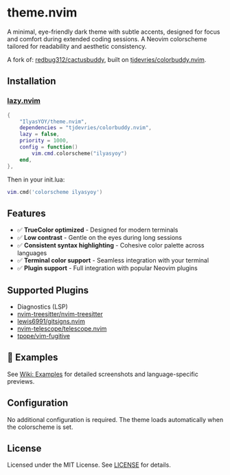 # theme.nvim

A minimal, eye-friendly dark theme with subtle accents, designed for focus and
comfort during extended coding sessions. A Neovim colorscheme tailored for
readability and aesthetic consistency.

A fork of: [redbug312/cactusbuddy](https://github.com/redbug312/cactusbuddy),
built on
[tjdevries/colorbuddy.nvim](https://github.com/tjdevries/colorbuddy.nvim).

## Installation

### [lazy.nvim](https://github.com/folke/lazy.nvim)

```lua
{
    "IlyasYOY/theme.nvim",
    dependencies = "tjdevries/colorbuddy.nvim",
    lazy = false,
    priority = 1000,
    config = function()
        vim.cmd.colorscheme("ilyasyoy")
    end,
},
```

Then in your init.lua:

```lua
vim.cmd('colorscheme ilyasyoy')
```

## Features

- ✅ **TrueColor optimized** - Designed for modern terminals
- ✅ **Low contrast** - Gentle on the eyes during long sessions
- ✅ **Consistent syntax highlighting** - Cohesive color palette across
  languages
- ✅ **Terminal color support** - Seamless integration with your terminal
- ✅ **Plugin support** - Full integration with popular Neovim plugins

## Supported Plugins

- Diagnostics (LSP)
- [nvim-treesitter/nvim-treesitter](https://github.com/nvim-treesitter/nvim-treesitter)
- [lewis6991/gitsigns.nvim](https://github.com/lewis6991/gitsigns.nvim)
- [nvim-telescope/telescope.nvim](https://github.com/nvim-telescope/telescope.nvim)
- [tpope/vim-fugitive](https://github.com/tpope/vim-fugitive)

## 🎨 Examples

See [Wiki: Examples](https://github.com/IlyasYOY/theme.nvim/wiki/Example) for
detailed screenshots and language-specific previews.

## Configuration

No additional configuration is required. The theme loads automatically when the
colorscheme is set.

## License

Licensed under the MIT License. See [LICENSE](./LICENSE) for details.
